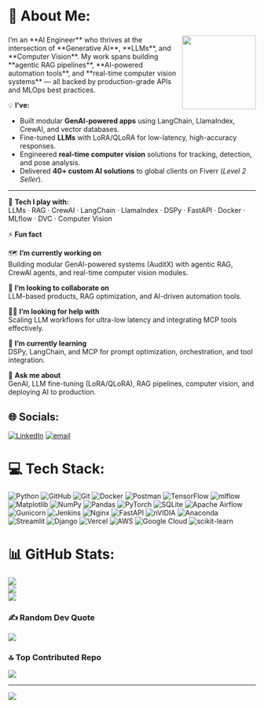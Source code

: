 

# 💫 About Me:
###  
<img align="right" height="150" src="https://i.imgflip.com/a2ouat.gif" />
I’m an **AI Engineer** who thrives at the intersection of **Generative AI**, **LLMs**, and **Computer Vision**.  
My work spans building **agentic RAG pipelines**, **AI-powered automation tools**, and **real-time computer vision systems** — all backed by production-grade APIs and MLOps best practices.

💡 **I’ve:**
- Built modular **GenAI-powered apps** using LangChain, LlamaIndex, CrewAI, and vector databases.  
- Fine-tuned **LLMs** with LoRA/QLoRA for low-latency, high-accuracy responses.  
- Engineered **real-time computer vision** solutions for tracking, detection, and pose analysis.  
- Delivered **40+ custom AI solutions** to global clients on Fiverr (*Level 2 Seller*).  

---

🔧 **Tech I play with:**  
LLMs · RAG · CrewAI · LangChain · LlamaIndex · DSPy · FastAPI · Docker · MLflow · DVC · Computer Vision  

⚡ **Fun fact**  

🗺️ **I’m currently working on**  
Building modular GenAI-powered systems (AuditX) with agentic RAG, CrewAI agents, and real-time computer vision modules.  

🤝 **I’m looking to collaborate on**  
LLM-based products, RAG optimization, and AI-driven automation tools.  

🙋‍♂️ **I’m looking for help with**  
Scaling LLM workflows for ultra-low latency and integrating MCP tools effectively.  

🌱 **I’m currently learning**  
DSPy, LangChain, and MCP for prompt optimization, orchestration, and tool integration.  

💬 **Ask me about**  
GenAI, LLM fine-tuning (LoRA/QLoRA), RAG pipelines, computer vision, and deploying AI to production.  


## 🌐 Socials:
[![LinkedIn](https://img.shields.io/badge/LinkedIn-%230077B5.svg?logo=linkedin&logoColor=white)](https://linkedin.com/in/https://www.linkedin.com/in/sharjeel-khan-ml/) [![email](https://img.shields.io/badge/Email-D14836?logo=gmail&logoColor=white)](mailto:rao.sharjeel001@gmail.com) 

# 💻 Tech Stack:
![Python](https://img.shields.io/badge/python-3670A0?style=plastic&logo=python&logoColor=ffdd54) ![GitHub](https://img.shields.io/badge/github-%23121011.svg?style=plastic&logo=github&logoColor=white) ![Git](https://img.shields.io/badge/git-%23F05033.svg?style=plastic&logo=git&logoColor=white) ![Docker](https://img.shields.io/badge/docker-%230db7ed.svg?style=plastic&logo=docker&logoColor=white) ![Postman](https://img.shields.io/badge/Postman-FF6C37?style=plastic&logo=postman&logoColor=white) ![TensorFlow](https://img.shields.io/badge/TensorFlow-%23FF6F00.svg?style=plastic&logo=TensorFlow&logoColor=white) ![mlflow](https://img.shields.io/badge/mlflow-%23d9ead3.svg?style=plastic&logo=numpy&logoColor=blue) ![Matplotlib](https://img.shields.io/badge/Matplotlib-%23ffffff.svg?style=plastic&logo=Matplotlib&logoColor=black) ![NumPy](https://img.shields.io/badge/numpy-%23013243.svg?style=plastic&logo=numpy&logoColor=white) ![Pandas](https://img.shields.io/badge/pandas-%23150458.svg?style=plastic&logo=pandas&logoColor=white) ![PyTorch](https://img.shields.io/badge/PyTorch-%23EE4C2C.svg?style=plastic&logo=PyTorch&logoColor=white) ![SQLite](https://img.shields.io/badge/sqlite-%2307405e.svg?style=plastic&logo=sqlite&logoColor=white) ![Apache Airflow](https://img.shields.io/badge/Apache%20Airflow-017CEE?style=plastic&logo=Apache%20Airflow&logoColor=white) ![Gunicorn](https://img.shields.io/badge/gunicorn-%298729.svg?style=plastic&logo=gunicorn&logoColor=white) ![Jenkins](https://img.shields.io/badge/jenkins-%232C5263.svg?style=plastic&logo=jenkins&logoColor=white) ![Nginx](https://img.shields.io/badge/nginx-%23009639.svg?style=plastic&logo=nginx&logoColor=white) ![FastAPI](https://img.shields.io/badge/FastAPI-005571?style=plastic&logo=fastapi) ![nVIDIA](https://img.shields.io/badge/cuda-000000.svg?style=plastic&logo=nVIDIA&logoColor=green) ![Anaconda](https://img.shields.io/badge/Anaconda-%2344A833.svg?style=plastic&logo=anaconda&logoColor=white) ![Streamlit](https://img.shields.io/badge/Streamlit-%23FE4B4B.svg?style=plastic&logo=streamlit&logoColor=white) ![Django](https://img.shields.io/badge/django-%23092E20.svg?style=plastic&logo=django&logoColor=white) ![Vercel](https://img.shields.io/badge/vercel-%23000000.svg?style=plastic&logo=vercel&logoColor=white) ![AWS](https://img.shields.io/badge/AWS-%23FF9900.svg?style=plastic&logo=amazon-aws&logoColor=white) ![Google Cloud](https://img.shields.io/badge/GoogleCloud-%234285F4.svg?style=plastic&logo=google-cloud&logoColor=white) ![scikit-learn](https://img.shields.io/badge/scikit--learn-%23F7931E.svg?style=plastic&logo=scikit-learn&logoColor=white)
# 📊 GitHub Stats:
![](https://github-readme-stats.vercel.app/api?username=RaoSharjeelKhan&theme=date_night&hide_border=false&include_all_commits=true&count_private=true)<br/>
![](https://nirzak-streak-stats.vercel.app/?user=RaoSharjeelKhan&theme=date_night&hide_border=false)<br/>
![](https://github-readme-stats.vercel.app/api/top-langs/?username=RaoSharjeelKhan&theme=date_night&hide_border=false&include_all_commits=true&count_private=true&layout=compact)

### ✍️ Random Dev Quote
![](https://quotes-github-readme.vercel.app/api?type=horizontal&theme=radical)

### 🔝 Top Contributed Repo
![](https://github-contributor-stats.vercel.app/api?username=RaoSharjeelKhan&limit=5&theme=date_night&combine_all_yearly_contributions=true)

---
[![](https://visitcount.itsvg.in/api?id=RaoSharjeelKhan&icon=4&color=8)](https://visitcount.itsvg.in)

<!-- Proudly created with GPRM ( https://gprm.itsvg.in ) -->
